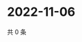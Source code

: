 # 2022-11-06

共 0 条

<!-- BEGIN WEIBO -->
<!-- 最后更新时间 Sun Nov 06 2022 16:00:42 GMT+0800 (China Standard Time) -->

<!-- END WEIBO -->
